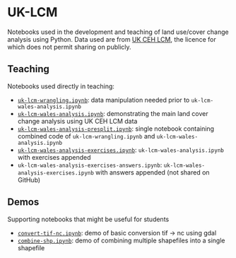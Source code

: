 # UK-LCM

Notebooks used in the development and teaching of land use/cover change analysis using Python. Data used are from [UK CEH LCM](https://www.ceh.ac.uk/ukceh-land-cover-maps), the licence for which does not permit sharing on publicly.

## Teaching
Notebooks used directly in teaching:

- [`uk-lcm-wrangling.ipynb`](uk-lcm-wrangling.ipynb): data manipulation needed prior to `uk-lcm-wales-analysis.ipynb`
- [`uk-lcm-wales-analysis.ipynb`](uk-lcm-wales-analysis.ipynb): demonstrating the main land cover change analysis using UK CEH LCM data
- [`uk-lcm-wales-analysis-presplit.ipynb`](uk-lcm-wales-analysis-presplit.ipynb): single notebook containing combined code of `uk-lcm-wrangling.ipynb` and `uk-lcm-wales-analysis.ipynb`  
- [`uk-lcm-wales-analysis-exercises.ipynb`](uk-lcm-wales-analysis-exercises.ipynb): `uk-lcm-wales-analysis.ipynb` with exercises appended
- `uk-lcm-wales-analysis-exercises-answers.ipynb`: `uk-lcm-wales-analysis-exercises.ipynb` with answers appended (not shared on GitHub)

## Demos
Supporting notebooks that might be useful for students

- [`convert-tif-nc.ipynb`](convert-tif-nc.ipynb): demo of basic conversion tif -> nc using gdal
- [`combine-shp.ipynb`](combine-shp.ipynb): demo of combining multiple shapefiles into a single shapefile

